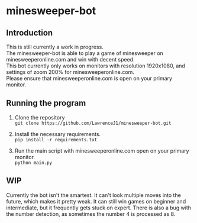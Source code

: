 # minesweeper-bot

## Introduction

This is still currently a work in progress.  
The minesweeper-bot is able to play a game of minesweeper on minesweeperonline.com and win with decent speed.  
This bot currently only works on monitors with resolution 1920x1080, and settings of zoom 200% for minesweeperonline.com.  
Please ensure that minesweeperonline.com is open on your primary monitor.  

## Running the program

1. Clone the repository  
`git clone https://github.com/LawrenceJ1/minesweeper-bot.git`  
  
2. Install the necessary requirements.  
`pip install -r requirements.txt`  
  
3. Run the main script with minesweeperonline.com open on your primary monitor.  
`python main.py`  
  
## WIP

Currently the bot isn't the smartest. It can't look multiple moves into the future, which makes it pretty weak. It can still win games on beginner and intermediate, but it frequently gets stuck on expert. There is also a bug with the number detection, as sometimes the number 4 is processed as 8.
